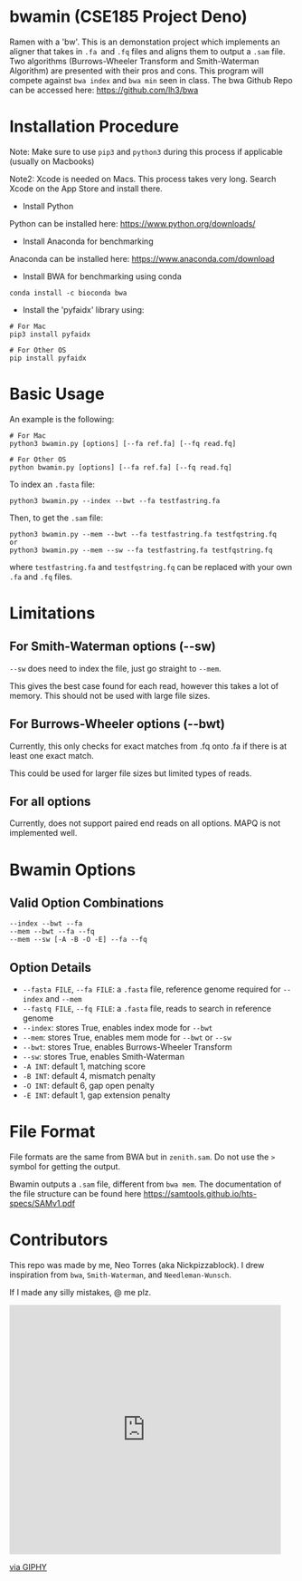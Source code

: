# bwamin (CSE185 Project Deno)
Ramen with a 'bw'. This is an demonstation project which implements an aligner that takes in `.fa `and `.fq` files and aligns them to output a `.sam` file. Two algorithms (Burrows-Wheeler Transform and Smith-Waterman Algorithm) are presented with their pros and cons. This program will compete against `bwa index` and `bwa min` seen in class. The bwa Github Repo can be accessed here: https://github.com/lh3/bwa

# Installation Procedure
Note: Make sure to use `pip3` and `python3` during this process if applicable
(usually on Macbooks)

Note2: Xcode is needed on Macs. This process takes very long.
Search Xcode on the App Store and install there.

- Install Python

Python can be installed here: https://www.python.org/downloads/

- Install Anaconda for benchmarking

Anaconda can be installed here: https://www.anaconda.com/download 

- Install BWA for benchmarking using conda
```
conda install -c bioconda bwa
```
- Install the 'pyfaidx' library using:
```
# For Mac
pip3 install pyfaidx

# For Other OS
pip install pyfaidx
```
# Basic Usage
An example is the following:
```
# For Mac
python3 bwamin.py [options] [--fa ref.fa] [--fq read.fq]

# For Other OS
python bwamin.py [options] [--fa ref.fa] [--fq read.fq]
```

To index an `.fasta` file:
```
python3 bwamin.py --index --bwt --fa testfastring.fa
```

Then, to get the `.sam` file:
```
python3 bwamin.py --mem --bwt --fa testfastring.fa testfqstring.fq
or
python3 bwamin.py --mem --sw --fa testfastring.fa testfqstring.fq
```
where `testfastring.fa` and `testfqstring.fq` can be replaced with your own `.fa` and `.fq` files.

# Limitations
## For Smith-Waterman options (--sw)
`--sw` does need to index the file, just go straight to `--mem`.

This gives the best case found for each read, however this takes a lot of memory.
This should not be used with large file sizes.

## For Burrows-Wheeler options (--bwt)
Currently, this only checks for exact matches from .fq onto .fa if there is at least one exact match.

This could be used for larger file sizes but limited types of reads.

## For all options
Currently, does not support paired end reads on all options. MAPQ is not implemented well.


# Bwamin Options
## Valid Option Combinations
```
--index --bwt --fa
--mem --bwt --fa --fq
--mem --sw [-A -B -O -E] --fa --fq
```
## Option Details

- `--fasta FILE`, `--fa FILE`: a `.fasta` file, reference genome required for `--index` and `--mem`
- `--fastq FILE`, `--fq FILE`: a `.fasta` file, reads to search in reference genome
- `--index`: stores True, enables index mode for `--bwt`
- `--mem`: stores True, enables mem mode for `--bwt` or `--sw`
- `--bwt`: stores True, enables Burrows-Wheeler Transform 
- `--sw`: stores True, enables Smith-Waterman
- `-A INT`: default 1, matching score
- `-B INT`: default 4, mismatch penalty
- `-O INT`: default 6, gap open penalty
- `-E INT`: default 1, gap extension penalty

# File Format
File formats are the same from BWA but in `zenith.sam`. Do not use the `>` symbol for getting the output.

Bwamin outputs a `.sam` file, different from `bwa mem`. The documentation of the file structure can be found here https://samtools.github.io/hts-specs/SAMv1.pdf

# Contributors
This repo was made by me, Neo Torres (aka Nickpizzablock). I drew inspiration from `bwa`, `Smith-Waterman`, and `Needleman-Wunsch`.

If I made any silly mistakes, @ me plz.

<iframe src="https://giphy.com/embed/Fj0MaDHcLycOk" width="480" height="440" frameBorder="0" class="giphy-embed" allowFullScreen></iframe><p><a href="https://giphy.com/gifs/cat-meow-noodles-Fj0MaDHcLycOk">via GIPHY</a></p>
